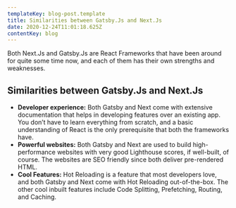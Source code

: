 ```yaml
---
templateKey: blog-post.template
title: Similarities between Gatsby.Js and Next.Js
date: 2020-12-24T11:01:18.625Z
contentKey: blog
---
```

Both Next.Js and Gatsby.Js are React Frameworks that have been around for quite some time now, and each of them has their own strengths and weaknesses.

## **Similarities between Gatsby.Js and Next.Js**

* **Developer experience:** Both Gatsby and Next come with extensive documentation that helps in developing features over an existing app. You don’t have to learn everything from scratch, and a basic understanding of React is the only prerequisite that both the frameworks have.
* **Powerful websites:** Both Gatsby and Next are used to build high-performance websites with very good Lighthouse scores, if well-built, of course. The websites are SEO friendly since both deliver pre-rendered HTML.
* **Cool Features:** Hot Reloading is a feature that most developers love, and both Gatsby and Next come with Hot Reloading out-of-the-box. The other cool inbuilt features include Code Splitting, Prefetching, Routing, and Caching.